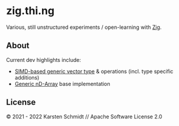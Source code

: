 # zig.thi.ng

Various, still unstructured experiments / open-learning with [Zig](https://ziglang.org).

## About

Current dev highlights include:

- [SIMD-based generic vector type](./src/vec-simd.zig) & operations (incl. type specific additions)
- [Generic nD-Array](./src/nd.zig) base implementation

## License

&copy; 2021 - 2022 Karsten Schmidt // Apache Software License 2.0